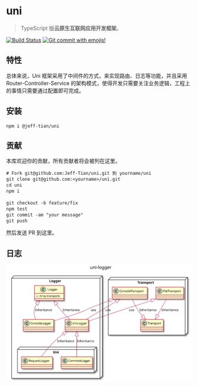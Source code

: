 # uni

> TypeScript 版**云原生互联网应用开发框架**。

[![Build Status](https://travis-ci.com/Jeff-Tian/uni.svg?branch=master)](https://travis-ci.com/Jeff-Tian/uni)
[![Git commit with emojis!](https://img.shields.io/badge/gitmoji-git%20commit%20with%20emojis!-brightgreen.svg)](https://gitmoji.js.org)

## 特性

总体来说，Uni 框架采用了中间件的方式，来实现路由、日志等功能，并且采用 Router-Controller-Service 的架构模式，使得开发只需要关注业务逻辑，工程上的事情只需要通过配置即可完成。

## 安装

```shell
npm i @jeff-tian/uni
```

## 贡献

本库欢迎你的贡献，所有贡献者将会被列在这里。

```shell
# Fork git@github.com:Jeff-Tian/uni.git 到 yourname/uni
git clone git@github.com:<yourname>/uni.git
cd uni
npm i

git checkout -b feature/fix
npm test
git commit -am "your message"
git push
```

然后发送 PR 到这里。

## 日志

![diagram](./src/uni-logger/diagram.svg)

